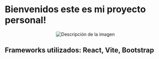 # Bienvenidos este es mi proyecto personal!

<body>
<p align="center">
  <img src="https://encrypted-tbn0.gstatic.com/images?q=tbn:ANd9GcTnt6FomDwusPis9HdQOAefKveu7jASJ-z89r6PW_G7Dw&s" alt="Descripción de la imagen">
</p>

## Frameworks utilizados: React, Vite, Bootstrap
